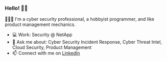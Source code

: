 ### Hello! 👋🏻

🙋🏻‍♂️ I'm a cyber security professional, a hobbyist programmer, and like product management mechanics.

- 💻 Work: Security @ NetApp
- 💬 Ask me about: Cyber Security Incident Response, Cyber Threat Intel, Cloud Security, Product Management
- 📫 Connect with me on [LinkedIn](https://www.linkedin.com/in/nishant23/)

<!--
**nishants23/nishants23** is a ✨ _special_ ✨ repository because its `README.md` (this file) appears on your GitHub profile.

Here are some ideas to get you started:

- 🔭 I’m currently working on ...
- 🌱 I’m currently learning ...
- 👯 I’m looking to collaborate on ...
- 🤔 I’m looking for help with ...
- 💬 Ask me about ...
- 📫 How to reach me: ...

-->
